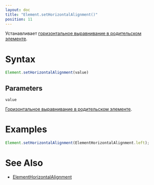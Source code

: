 ```yaml
---
layout: doc
title: "Element.setHorizontalAlignment()"
position: 11
---
```


Устанавливает [горизонтальное выравнивание в родительском элементе](../ElementHorizontalAlignment/).

# Syntax

```js
Element.setHorizontalAlignment(value)
```

## Parameters

`value`

[Горизонтальное выравнивание в родительском элементе](../ElementHorizontalAlignment/).

# Examples

```js
Element.setHorizontalAlignment(ElementHorizontalAlignment.left);
```

# See Also

* [ElementHorizontalAlignment](../ElementHorizontalAlignment/)
